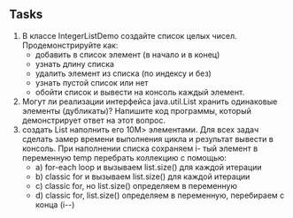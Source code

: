 Tasks
----------------
1. В классе IntegerListDemo создайте список целых чисел.
   Продемонстрируйте как:
   - добавить в список элемент (в начало и в конец)
   - узнать длину списка
   - удалить элемент из списка (по индексу и без)
   - узнать пустой список или нет
   - обойти список и вывести на консоль каждый элемент.
2. Могут ли реализации интерфейса java.util.List хранить одинаковые
   элементы (дубликаты)? Напишите код программы, который демонстрирует ответ на этот вопрос.
3. создать List наполнить его 10М> элементами. Для всех задач сделать замер времени выполнения цикла и результат вывести в консоль. При наполнении списка  сохраняем i- тый элемент в переменную temp
   перебрать коллекцию с помощью:
   - a) for-each loop и  вызываем list.size() для каждой итерации
   - b) classic for и вызываем list.size() для каждой итерации
   - c) classic for, но list.size() определяем в переменную
   - d) classic for, list.size() определяем в переменную, перебираем с конца (i--)
